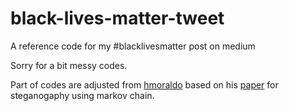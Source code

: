 # black-lives-matter-tweet
A reference code for my #blacklivesmatter post on medium

Sorry for a bit messy codes. 

Part of codes are adjusted from [hmoraldo](https://github.com/hmoraldo/markovTextStego) based on his [paper](www.41jaiio.org.ar/sites/default/files/3_WSegI_2012.pdf) for steganogaphy using markov chain. 